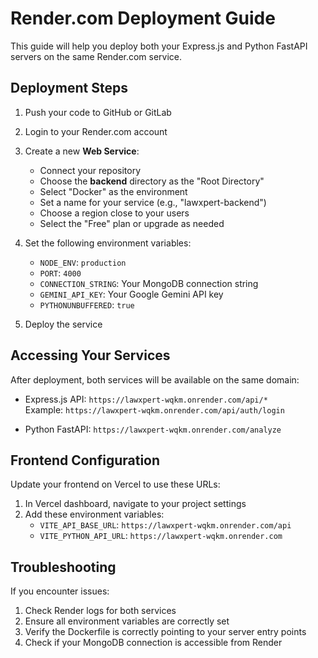 # Render.com Deployment Guide

This guide will help you deploy both your Express.js and Python FastAPI servers on the same Render.com service.

## Deployment Steps

1. Push your code to GitHub or GitLab

2. Login to your Render.com account

3. Create a new **Web Service**:
   - Connect your repository
   - Choose the **backend** directory as the "Root Directory"
   - Select "Docker" as the environment
   - Set a name for your service (e.g., "lawxpert-backend")
   - Choose a region close to your users
   - Select the "Free" plan or upgrade as needed

4. Set the following environment variables:
   - `NODE_ENV`: `production`
   - `PORT`: `4000`
   - `CONNECTION_STRING`: Your MongoDB connection string
   - `GEMINI_API_KEY`: Your Google Gemini API key
   - `PYTHONUNBUFFERED`: `true`

5. Deploy the service

## Accessing Your Services

After deployment, both services will be available on the same domain:

- Express.js API: `https://lawxpert-wqkm.onrender.com/api/*`  
  Example: `https://lawxpert-wqkm.onrender.com/api/auth/login`

- Python FastAPI: `https://lawxpert-wqkm.onrender.com/analyze`

## Frontend Configuration

Update your frontend on Vercel to use these URLs:

1. In Vercel dashboard, navigate to your project settings
2. Add these environment variables:
   - `VITE_API_BASE_URL`: `https://lawxpert-wqkm.onrender.com/api`
   - `VITE_PYTHON_API_URL`: `https://lawxpert-wqkm.onrender.com`

## Troubleshooting

If you encounter issues:

1. Check Render logs for both services
2. Ensure all environment variables are correctly set
3. Verify the Dockerfile is correctly pointing to your server entry points
4. Check if your MongoDB connection is accessible from Render 